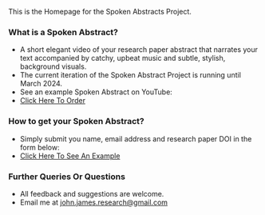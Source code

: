 
This is the Homepage for the Spoken Abstracts Project.

### What is a Spoken Abstract?
+ A short elegant video of your research paper abstract that narrates your text accompanied by catchy, upbeat music and subtle, stylish, background visuals.
+ The current iteration of the Spoken Abstract Project is running until March 2024.
+ See an example Spoken Abstract on YouTube:  
+ [Click Here To Order](TBC)

### How to get your Spoken Abstract?
+ Simply submit you name, email address and research paper DOI in the form below:  
+ [Click Here To See An Example](https://forms.gle/g5er3GAKAdrHHaqNA)

### Further Queries Or Questions
+ All feedback and suggestions are welcome.
+ Email me at john.james.research@gmail.com
